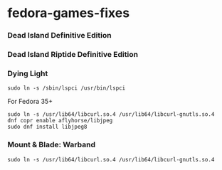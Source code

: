 # fedora-games-fixes

### Dead Island Definitive Edition
### Dead Island Riptide Definitive Edition
### Dying Light
```
sudo ln -s /sbin/lspci /usr/bin/lspci
```
For Fedora 35+
```
sudo ln -s /usr/lib64/libcurl.so.4 /usr/lib64/libcurl-gnutls.so.4
dnf copr enable aflyhorse/libjpeg 
sudo dnf install libjpeg8 
```

### Mount & Blade: Warband
```
sudo ln -s /usr/lib64/libcurl.so.4 /usr/lib64/libcurl-gnutls.so.4
```
